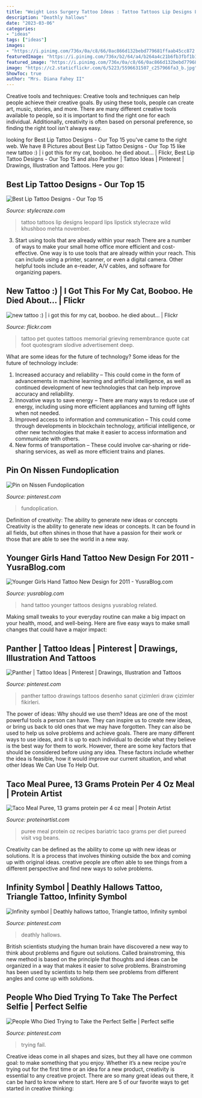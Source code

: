 ```yaml
---
title: "Weight Loss Surgery Tattoo Ideas : Tattoo Tattoos Lip Designs Leopard Lips Lipstick Stylecraze Wild Khushboo Mehta November"
description: "Deathly hallows"
date: "2023-03-06"
categories:
- "ideas"
tags: ["ideas"]
images:
- "https://i.pinimg.com/736x/0a/c8/66/0ac866d132bebd779681ffaab45cc872.jpg"
featuredImage: "https://i.pinimg.com/736x/b2/64/a4/b264a4c21b6fb3fbf1b1cde7045dc362.jpg"
featured_image: "https://i.pinimg.com/736x/0a/c8/66/0ac866d132bebd779681ffaab45cc872.jpg"
image: "https://c2.staticflickr.com/6/5223/5596631507_c257966fa3_b.jpg"
ShowToc: true
author: "Mrs. Diana Fahey II"
---
```



Creative tools and techniques:
Creative tools and techniques can help people achieve their creative goals. By using these tools, people can create art, music, stories, and more. There are many different creative tools available to people, so it is important to find the right one for each individual. Additionally, creativity is often based on personal preference, so finding the right tool isn't always easy.

	

		
looking for Best Lip Tattoo Designs - Our Top 15 you've came to the right web. We have 8 Pictures about Best Lip Tattoo Designs - Our Top 15 like new tattoo :) | i got this for my cat, booboo. he died about… | Flickr, Best Lip Tattoo Designs - Our Top 15 and also Panther | Tattoo Ideas | Pinterest | Drawings, Illustration and Tattoos. Here you go:
		
    
## Best Lip Tattoo Designs - Our Top 15

<img loading=lazy src="https://cdn2.stylecraze.com/wp-content/uploads/2013/06/Best-lip-tatoos.jpg" onerror="this.onerror=null;this.src='https://tse3.mm.bing.net/th?id=OIP.C-pt5WHa0L3MiA_cX8j3UwHaIV&amp;pid=15.1';" alt="Best Lip Tattoo Designs - Our Top 15">

_Source: stylecraze.com_

>tattoo tattoos lip designs leopard lips lipstick stylecraze wild khushboo mehta november. 

	

3) Start using tools that are already within your reach
There are a number of ways to make your small home office more efficient and cost-effective. One way is to use tools that are already within your reach. This can include using a printer, scanner, or even a digital camera. Other helpful tools include an e-reader, A/V cables, and software for organizing papers.

    
## New Tattoo :) | I Got This For My Cat, Booboo. He Died About… | Flickr

<img loading=lazy src="https://c2.staticflickr.com/6/5223/5596631507_c257966fa3_b.jpg" onerror="this.onerror=null;this.src='https://tse3.mm.bing.net/th?id=OIP.3Ixn0pqPW9rQPL2OjxmIFAHaFj&amp;pid=15.1';" alt="new tattoo :) | i got this for my cat, booboo. he died about… | Flickr">

_Source: flickr.com_

>tattoo pet quotes tattoos memorial grieving remembrance quote cat foot quotesgram slodive advertisement deep. 

	

What are some ideas for the future of technology?
Some ideas for the future of technology include: 
1. Increased accuracy and reliability – This could come in the form of advancements in machine learning and artificial intelligence, as well as continued development of new technologies that can help improve accuracy and reliability. 
2. Innovative ways to save energy – There are many ways to reduce use of energy, including using more efficient appliances and turning off lights when not needed. 
3. Improved access to information and communication – This could come through developments in blockchain technology, artificial intelligence, or other new technologies that make it easier to access information and communicate with others. 
4. New forms of transportation – These could involve car-sharing or ride-sharing services, as well as more efficient trains and planes.

    
## Pin On Nissen Fundoplication

<img loading=lazy src="https://i.pinimg.com/736x/0a/c8/66/0ac866d132bebd779681ffaab45cc872.jpg" onerror="this.onerror=null;this.src='https://tse4.mm.bing.net/th?id=OIP.JfsRG03oxw9SQH3_FmNj4wHaHa&amp;pid=15.1';" alt="Pin on Nissen Fundoplication">

_Source: pinterest.com_

>fundoplication. 

	

Definition of creativity: The ability to generate new ideas or concepts
Creativity is the ability to generate new ideas or concepts. It can be found in all fields, but often shines in those that have a passion for their work or those that are able to see the world in a new way.

    
## Younger Girls Hand Tattoo New Design For 2011 - YusraBlog.com

<img loading=lazy src="https://www.yusrablog.com/wp-content/uploads/2011/03/Younger-Girls-Hand-Tattoo-New-Design-for-2011.jpg" onerror="this.onerror=null;this.src='https://tse4.mm.bing.net/th?id=OIP.uP5NgQ-oIvfMq5-KLEGfSgHaJ3&amp;pid=15.1';" alt="Younger Girls Hand Tattoo New Design for 2011 - YusraBlog.com">

_Source: yusrablog.com_

>hand tattoo younger tattoos designs yusrablog related. 

	

Making small tweaks to your everyday routine can make a big impact on your health, mood, and well-being. Here are five easy ways to make small changes that could have a major impact: 

    
## Panther | Tattoo Ideas | Pinterest | Drawings, Illustration And Tattoos

<img loading=lazy src="https://i.pinimg.com/736x/5a/e9/92/5ae9920802e49c5c97f37a6c6ca4ffce--what-to-draw-tigers.jpg?b=t" onerror="this.onerror=null;this.src='https://tse4.mm.bing.net/th?id=OIP.9TKba1asDwyF63ztX8KOUgHaKd&amp;pid=15.1';" alt="Panther | Tattoo Ideas | Pinterest | Drawings, Illustration and Tattoos">

_Source: pinterest.com_

>panther tattoo drawings tattoos desenho sanat çizimleri draw çizimler fikirleri. 

	

The power of ideas: Why should we use them?
Ideas are one of the most powerful tools a person can have. They can inspire us to create new ideas, or bring us back to old ones that we may have forgotten. They can also be used to help us solve problems and achieve goals. There are many different ways to use ideas, and it is up to each individual to decide what they believe is the best way for them to work. However, there are some key factors that should be considered before using any idea. These factors include whether the idea is feasible, how it would improve our current situation, and what other Ideas We Can Use To Help Out.

    
## Taco Meal Puree, 13 Grams Protein Per 4 Oz Meal | Protein Artist

<img loading=lazy src="http://proteinartist.com/wp-content/uploads/2014/07/IMG_1675.jpg" onerror="this.onerror=null;this.src='https://tse3.mm.bing.net/th?id=OIP.jsLkd_WzOQn3Bi-FxZiHcwHaFj&amp;pid=15.1';" alt="Taco Meal Puree, 13 grams protein per 4 oz meal | Protein Artist">

_Source: proteinartist.com_

>puree meal protein oz recipes bariatric taco grams per diet pureed visit vsg beans. 

	

Creativity can be defined as the ability to come up with new ideas or solutions. It is a process that involves thinking outside the box and coming up with original ideas. creative people are often able to see things from a different perspective and find new ways to solve problems.

    
## Infinity Symbol | Deathly Hallows Tattoo, Triangle Tattoo, Infinity Symbol

<img loading=lazy src="https://i.pinimg.com/736x/e0/b2/a5/e0b2a512a774fc64c860b195cbc3ad4c--bobby-infinity-symbol.jpg" onerror="this.onerror=null;this.src='https://tse1.mm.bing.net/th?id=OIP.u0kbuHlm6psA77VfECA5uAHaFj&amp;pid=15.1';" alt="Infinity symbol | Deathly hallows tattoo, Triangle tattoo, Infinity symbol">

_Source: pinterest.com_

>deathly hallows. 

	

British scientists studying the human brain have discovered a new way to think about problems and figure out solutions. Called brainstroming, this new method is based on the principle that thoughts and ideas can be organized in a way that makes it easier to solve problems. Brainstroming has been used by scientists to help them see problems from different angles and come up with solutions.

    
## People Who Died Trying To Take The Perfect Selfie | Perfect Selfie

<img loading=lazy src="https://i.pinimg.com/736x/b2/64/a4/b264a4c21b6fb3fbf1b1cde7045dc362.jpg" onerror="this.onerror=null;this.src='https://tse3.mm.bing.net/th?id=OIP.jWnjwdRpDAm2nT7OTiajIAHaLG&amp;pid=15.1';" alt="People Who Died Trying to Take the Perfect Selfie | Perfect selfie">

_Source: pinterest.com_

>trying fail. 

	

Creative ideas come in all shapes and sizes, but they all have one common goal: to make something that you enjoy. Whether it’s a new recipe you’re trying out for the first time or an idea for a new product, creativity is essential to any creative project. There are so many great ideas out there, it can be hard to know where to start. Here are 5 of our favorite ways to get started in creative thinking: 

